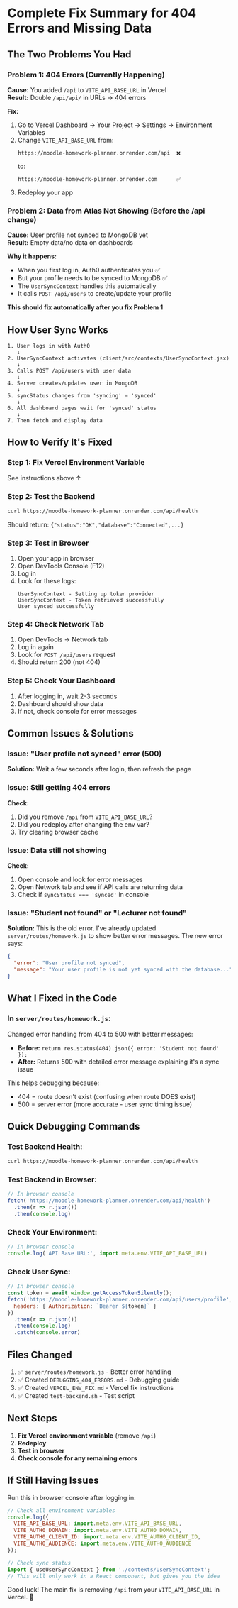 # Complete Fix Summary for 404 Errors and Missing Data

## The Two Problems You Had

### Problem 1: 404 Errors (Currently Happening)
**Cause:** You added `/api` to `VITE_API_BASE_URL` in Vercel  
**Result:** Double `/api/api/` in URLs → 404 errors

**Fix:**
1. Go to Vercel Dashboard → Your Project → Settings → Environment Variables
2. Change `VITE_API_BASE_URL` from:
   ```
   https://moodle-homework-planner.onrender.com/api  ❌
   ```
   to:
   ```
   https://moodle-homework-planner.onrender.com      ✅
   ```
3. Redeploy your app

### Problem 2: Data from Atlas Not Showing (Before the /api change)
**Cause:** User profile not synced to MongoDB yet  
**Result:** Empty data/no data on dashboards

**Why it happens:**
- When you first log in, Auth0 authenticates you ✅
- But your profile needs to be synced to MongoDB ✅
- The `UserSyncContext` handles this automatically
- It calls `POST /api/users` to create/update your profile

**This should fix automatically after you fix Problem 1**

## How User Sync Works

```
1. User logs in with Auth0
   ↓
2. UserSyncContext activates (client/src/contexts/UserSyncContext.jsx)
   ↓
3. Calls POST /api/users with user data
   ↓
4. Server creates/updates user in MongoDB
   ↓
5. syncStatus changes from 'syncing' → 'synced'
   ↓
6. All dashboard pages wait for 'synced' status
   ↓
7. Then fetch and display data
```

## How to Verify It's Fixed

### Step 1: Fix Vercel Environment Variable
See instructions above ↑

### Step 2: Test the Backend
```bash
curl https://moodle-homework-planner.onrender.com/api/health
```
Should return: `{"status":"OK","database":"Connected",...}`

### Step 3: Test in Browser
1. Open your app in browser
2. Open DevTools Console (F12)
3. Log in
4. Look for these logs:
   ```
   UserSyncContext - Setting up token provider
   UserSyncContext - Token retrieved successfully
   User synced successfully
   ```

### Step 4: Check Network Tab
1. Open DevTools → Network tab
2. Log in again
3. Look for `POST /api/users` request
4. Should return 200 (not 404)

### Step 5: Check Your Dashboard
1. After logging in, wait 2-3 seconds
2. Dashboard should show data
3. If not, check console for error messages

## Common Issues & Solutions

### Issue: "User profile not synced" error (500)
**Solution:** Wait a few seconds after login, then refresh the page

### Issue: Still getting 404 errors
**Check:**
1. Did you remove `/api` from `VITE_API_BASE_URL`? 
2. Did you redeploy after changing the env var?
3. Try clearing browser cache

### Issue: Data still not showing
**Check:**
1. Open console and look for error messages
2. Open Network tab and see if API calls are returning data
3. Check if `syncStatus === 'synced'` in console

### Issue: "Student not found" or "Lecturer not found"
**Solution:** This is the old error. I've already updated `server/routes/homework.js` to show better error messages. The new error says:
```json
{
  "error": "User profile not synced",
  "message": "Your user profile is not yet synced with the database..."
}
```

## What I Fixed in the Code

### In `server/routes/homework.js`:
Changed error handling from 404 to 500 with better messages:
- **Before:** `return res.status(404).json({ error: 'Student not found' });`
- **After:** Returns 500 with detailed error message explaining it's a sync issue

This helps debugging because:
- 404 = route doesn't exist (confusing when route DOES exist)
- 500 = server error (more accurate - user sync timing issue)

## Quick Debugging Commands

### Test Backend Health:
```bash
curl https://moodle-homework-planner.onrender.com/api/health
```

### Test Backend in Browser:
```javascript
// In browser console
fetch('https://moodle-homework-planner.onrender.com/api/health')
  .then(r => r.json())
  .then(console.log)
```

### Check Your Environment:
```javascript
// In browser console
console.log('API Base URL:', import.meta.env.VITE_API_BASE_URL)
```

### Check User Sync:
```javascript
// In browser console
const token = await window.getAccessTokenSilently();
fetch('https://moodle-homework-planner.onrender.com/api/users/profile', {
  headers: { Authorization: `Bearer ${token}` }
})
  .then(r => r.json())
  .then(console.log)
  .catch(console.error)
```

## Files Changed

1. ✅ `server/routes/homework.js` - Better error handling
2. ✅ Created `DEBUGGING_404_ERRORS.md` - Debugging guide
3. ✅ Created `VERCEL_ENV_FIX.md` - Vercel fix instructions
4. ✅ Created `test-backend.sh` - Test script

## Next Steps

1. **Fix Vercel environment variable** (remove `/api`)
2. **Redeploy**
3. **Test in browser**
4. **Check console for any remaining errors**

## If Still Having Issues

Run this in browser console after logging in:

```javascript
// Check all environment variables
console.log({
  VITE_API_BASE_URL: import.meta.env.VITE_API_BASE_URL,
  VITE_AUTH0_DOMAIN: import.meta.env.VITE_AUTH0_DOMAIN,
  VITE_AUTH0_CLIENT_ID: import.meta.env.VITE_AUTH0_CLIENT_ID,
  VITE_AUTH0_AUDIENCE: import.meta.env.VITE_AUTH0_AUDIENCE
});

// Check sync status
import { useUserSyncContext } from './contexts/UserSyncContext';
// This will only work in a React component, but gives you the idea
```

Good luck! The main fix is removing `/api` from your `VITE_API_BASE_URL` in Vercel. 🚀

